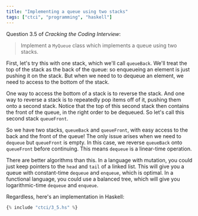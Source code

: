 ```yaml
---
title: "Implementing a queue using two stacks"
tags: ["ctci", "programming", "haskell"]
---
```


Question 3.5 of _Cracking the Coding Interview_:

> Implement a `MyQueue` class which implements a queue using two stacks.

First, let's try this with one stack,
which we'll call `queueBack`.
We'll treat the top of the stack as the back of the queue:
so enqueueing an element is just pushing it on the stack.
But when we need to to dequeue an element,
we need to access to the bottom of the stack.

One way to access the bottom of a stack
is to reverse the stack.
And one way to reverse a stack
is to repeatedly pop items off of it,
pushing them onto a second stack.
Notice that the top of this second stack
then contains the front of the queue,
in the right order to be dequeued.
So let's call this second stack `queueFront`.

So we have two stacks,
`queueBack` and `queueFront`,
with easy access to the back and the front of the queue!
The only issue arises when we need to `dequeue`
but `queueFront` is empty.
In this case, we reverse `queueBack` onto `queueFront`
before continuing.
This means `dequeue` is a linear-time operation.

There are better algorithms than this.
In a language with mutation,
you could just keep pointers to the `head` and `tail` of a linked list.
This will give you a queue with constant-time `dequeue` and `enqueue`,
which is optimal.
In a functional language,
you could use a balanced tree,
which will give you logarithmic-time `dequeue` and `enqueue`.

Regardless, here's an implementation in Haskell:

```haskell
{% include "ctci/3_5.hs" %}
```
